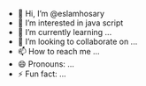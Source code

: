 - 👋 Hi, I’m @eslamhosary
- 👀 I’m interested in java script
- 🌱 I’m currently learning ...
- 💞️ I’m looking to collaborate on ...
- 📫 How to reach me ...
- 😄 Pronouns: ...
- ⚡ Fun fact: ...

<!---
eslamhosary/eslamhosary is a ✨ special ✨ repository because its `README.md` (this file) appears on your GitHub profile.
You can click the Preview link to take a look at your changes.
--->
